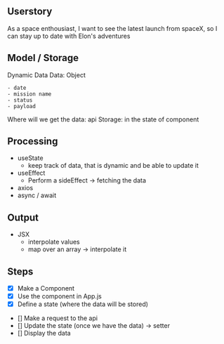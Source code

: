 ## Userstory

As a space enthousiast, I want to see the latest launch from spaceX, so I can stay up to date with Elon's adventures

## Model / Storage

Dynamic Data
Data: Object

    - date
    - mission name
    - status
    - payload

Where will we get the data: api
Storage: in the state of component

## Processing

- useState
  - keep track of data, that is dynamic and be able to update it
- useEffect
  - Perform a sideEffect -> fetching the data
- axios
- async / await

## Output

- JSX
  - interpolate values
  - map over an array -> interpolate it

## Steps

- [x] Make a Component
- [x] Use the component in App.js
- [x] Define a state (where the data will be stored)
- [] Make a request to the api
- [] Update the state (once we have the data) -> setter
- [] Display the data
